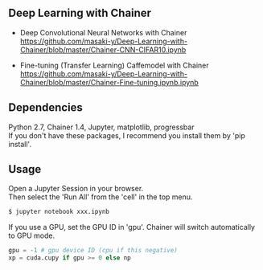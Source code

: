 ## Deep Learning with Chainer  

* Deep Convolutional Neural Networks with Chainer  
https://github.com/masaki-y/Deep-Learning-with-Chainer/blob/master/Chainer-CNN-CIFAR10.ipynb

* Fine-tuning (Transfer Learning) Caffemodel with Chainer  
https://github.com/masaki-y/Deep-Learning-with-Chainer/blob/master/Chainer-Fine-tuning.ipynb.ipynb

## Dependencies
Python 2.7, Chainer 1.4, Jupyter, matplotlib, progressbar  
  If you don't have these packages, I recommend you install them by 'pip install'.

## Usage
Open a Jupyter Session in your browser.  
Then select the 'Run All' from the 'cell' in the top menu.  
```sh
$ jupyter notebook xxx.ipynb
```

If you use a GPU, set the GPU ID in 'gpu'.
Chainer will switch automatically to GPU mode.
```py
gpu = -1 # gpu device ID (cpu if this negative)
xp = cuda.cupy if gpu >= 0 else np  
```
